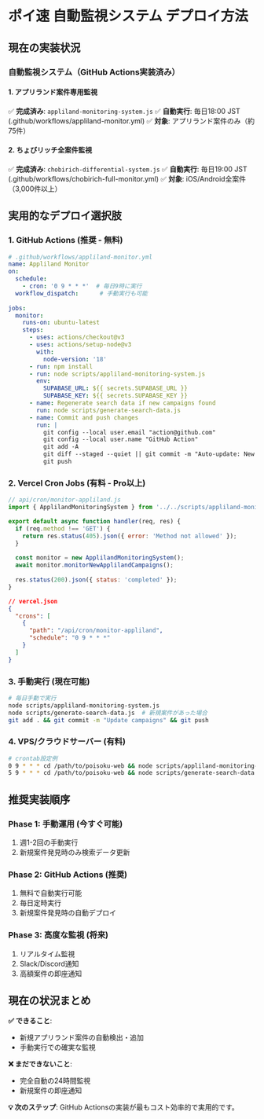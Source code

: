 # ポイ速 自動監視システム デプロイ方法

## 現在の実装状況

### 自動監視システム（GitHub Actions実装済み）

#### 1. アプリランド案件専用監視
✅ **完成済み**: `appliland-monitoring-system.js`
✅ **自動実行**: 毎日18:00 JST (.github/workflows/appliland-monitor.yml)
✅ **対象**: アプリランド案件のみ（約75件）

#### 2. ちょびリッチ全案件監視
✅ **完成済み**: `chobirich-differential-system.js`
✅ **自動実行**: 毎日19:00 JST (.github/workflows/chobirich-full-monitor.yml)
✅ **対象**: iOS/Android全案件（3,000件以上）

## 実用的なデプロイ選択肢

### 1. GitHub Actions (推奨 - 無料)
```yaml
# .github/workflows/appliland-monitor.yml
name: Appliland Monitor
on:
  schedule:
    - cron: '0 9 * * *'  # 毎日9時に実行
  workflow_dispatch:      # 手動実行も可能
    
jobs:
  monitor:
    runs-on: ubuntu-latest
    steps:
      - uses: actions/checkout@v3
      - uses: actions/setup-node@v3
        with:
          node-version: '18'
      - run: npm install
      - run: node scripts/appliland-monitoring-system.js
        env:
          SUPABASE_URL: ${{ secrets.SUPABASE_URL }}
          SUPABASE_KEY: ${{ secrets.SUPABASE_KEY }}
      - name: Regenerate search data if new campaigns found
        run: node scripts/generate-search-data.js
      - name: Commit and push changes
        run: |
          git config --local user.email "action@github.com"
          git config --local user.name "GitHub Action"
          git add -A
          git diff --staged --quiet || git commit -m "Auto-update: New Appliland campaigns detected"
          git push
```

### 2. Vercel Cron Jobs (有料 - Pro以上)
```javascript
// api/cron/monitor-appliland.js
import { ApplilandMonitoringSystem } from '../../scripts/appliland-monitoring-system.js';

export default async function handler(req, res) {
  if (req.method !== 'GET') {
    return res.status(405).json({ error: 'Method not allowed' });
  }
  
  const monitor = new ApplilandMonitoringSystem();
  await monitor.monitorNewApplilandCampaigns();
  
  res.status(200).json({ status: 'completed' });
}
```

```json
// vercel.json
{
  "crons": [
    {
      "path": "/api/cron/monitor-appliland",
      "schedule": "0 9 * * *"
    }
  ]
}
```

### 3. 手動実行 (現在可能)
```bash
# 毎日手動で実行
node scripts/appliland-monitoring-system.js
node scripts/generate-search-data.js  # 新規案件があった場合
git add . && git commit -m "Update campaigns" && git push
```

### 4. VPS/クラウドサーバー (有料)
```bash
# crontab設定例
0 9 * * * cd /path/to/poisoku-web && node scripts/appliland-monitoring-system.js
5 9 * * * cd /path/to/poisoku-web && node scripts/generate-search-data.js
```

## 推奨実装順序

### Phase 1: 手動運用 (今すぐ可能)
1. 週1-2回の手動実行
2. 新規案件発見時のみ検索データ更新

### Phase 2: GitHub Actions (推奨)
1. 無料で自動実行可能
2. 毎日定時実行
3. 新規案件発見時の自動デプロイ

### Phase 3: 高度な監視 (将来)
1. リアルタイム監視
2. Slack/Discord通知
3. 高額案件の即座通知

## 現在の状況まとめ

**✅ できること**:
- 新規アプリランド案件の自動検出・追加
- 手動実行での確実な監視

**❌ まだできないこと**:
- 完全自動の24時間監視
- 新規案件の即座通知

**💡 次のステップ**:
GitHub Actionsの実装が最もコスト効率的で実用的です。